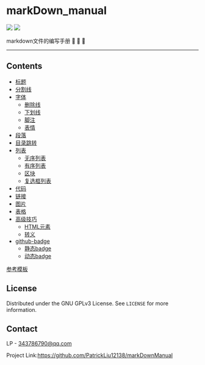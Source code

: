 # markDown_manual

![](https://img.shields.io/badge/LP-markdown-green)
![](https://img.shields.io/badge/paltform-windows-green)

markdown文件的编写手册 :muscle: :muscle: :muscle:

***

## Contents

- [标题](https://github.com/PatrickLiu12138/markDownManual/blob/main/manual/%E6%A0%87%E9%A2%98.md)  
- [分割线](https://github.com/PatrickLiu12138/markDownManual/blob/main/manual/%E5%88%86%E5%89%B2%E7%BA%BF.md)  
- [字体](https://github.com/PatrickLiu12138/markDownManual/blob/main/manual/%E5%AD%97%E4%BD%93.md)  
    - [删除线](https://github.com/PatrickLiu12138/markDownManual/blob/main/manual/%E5%AD%97%E4%BD%93.md) 
    - [下划线](https://github.com/PatrickLiu12138/markDownManual/blob/main/manual/%E5%AD%97%E4%BD%93.md) 
    - [脚注](https://github.com/PatrickLiu12138/markDownManual/blob/main/manual/%E5%AD%97%E4%BD%93.md) 
    - [表情](https://github.com/PatrickLiu12138/markDownManual/blob/main/manual/%E5%AD%97%E4%BD%93.md) 
- [段落](https://github.com/PatrickLiu12138/markDownManual/blob/main/manual/%E6%AE%B5%E8%90%BD.md)  
- [目录跳转](https://github.com/PatrickLiu12138/markDownManual/blob/main/manual/%E7%9B%AE%E5%BD%95%E8%B7%B3%E8%BD%AC.md) 
- [列表](https://github.com/PatrickLiu12138/markDownManual/blob/main/manual/%E5%88%97%E8%A1%A8.md) 
    - [无序列表](https://github.com/PatrickLiu12138/markDownManual/blob/main/manual/%E5%88%97%E8%A1%A8.md) 
    - [有序列表](https://github.com/PatrickLiu12138/markDownManual/blob/main/manual/%E5%88%97%E8%A1%A8.md) 
    - [区块](https://github.com/PatrickLiu12138/markDownManual/blob/main/manual/%E5%88%97%E8%A1%A8.md) 
    - [复选框列表](https://github.com/PatrickLiu12138/markDownManual/blob/main/manual/%E5%88%97%E8%A1%A8.md) 
- [代码](https://github.com/PatrickLiu12138/markDownManual/blob/main/manual/%E4%BB%A3%E7%A0%81.md) 
- [链接](https://github.com/PatrickLiu12138/markDownManual/blob/main/manual/%E9%93%BE%E6%8E%A5.md) 
- [图片](https://github.com/PatrickLiu12138/markDownManual/blob/main/manual/%E5%9B%BE%E7%89%87.md) 
- [表格](https://github.com/PatrickLiu12138/markDownManual/blob/main/manual/%E8%A1%A8%E6%A0%BC.md) 
- [高级技巧](https://github.com/PatrickLiu12138/markDownManual/blob/main/manual/%E9%AB%98%E7%BA%A7%E6%8A%80%E5%B7%A7.md)
    - [HTML元素](https://github.com/PatrickLiu12138/markDownManual/blob/main/manual/%E9%AB%98%E7%BA%A7%E6%8A%80%E5%B7%A7.md)
    - [转义](https://github.com/PatrickLiu12138/markDownManual/blob/main/manual/%E9%AB%98%E7%BA%A7%E6%8A%80%E5%B7%A7.md)
- [github-badge](https://github.com/PatrickLiu12138/markDownManual/blob/main/manual/github-badge.md)
    - [静态badge](https://github.com/PatrickLiu12138/markDownManual/blob/main/manual/github-badge.md)
    - [动态badge](https://github.com/PatrickLiu12138/markDownManual/blob/main/manual/github-badge.md)

[参考模板](https://github.com/PatrickLiu12138/markDownManual/tree/main/template)

## License

Distributed under the GNU GPLv3 License. See `LICENSE` for more information.

## Contact

LP - 343786790@qq.com

Project Link:https://github.com/PatrickLiu12138/markDownManual